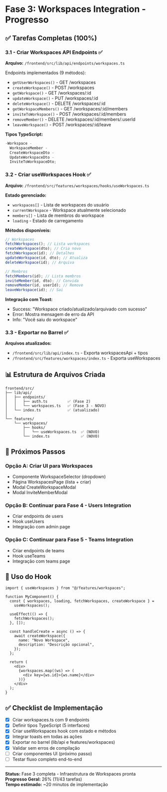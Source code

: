 # Fase 3: Workspaces Integration - Progresso

## ✅ Tarefas Completas (100%)

### 3.1 - Criar Workspaces API Endpoints ✅

**Arquivo:** `/frontend/src/lib/api/endpoints/workspaces.ts`

Endpoints implementados (9 métodos):

- `getUserWorkspaces()` - GET /workspaces
- `createWorkspace()` - POST /workspaces
- `getWorkspace()` - GET /workspaces/:id
- `updateWorkspace()` - PUT /workspaces/:id
- `deleteWorkspace()` - DELETE /workspaces/:id
- `getWorkspaceMembers()` - GET /workspaces/:id/members
- `inviteToWorkspace()` - POST /workspaces/:id/members
- `removeMember()` - DELETE /workspaces/:id/members/:userId
- `leaveWorkspace()` - POST /workspaces/:id/leave

**Tipos TypeScript:**

```typescript
-Workspace -
  WorkspaceMember -
  CreateWorkspaceDto -
  UpdateWorkspaceDto -
  InviteToWorkspaceDto;
```

### 3.2 - Criar useWorkspaces Hook ✅

**Arquivo:** `/frontend/src/features/workspaces/hooks/useWorkspaces.ts`

**Estado gerenciado:**

- `workspaces[]` - Lista de workspaces do usuário
- `currentWorkspace` - Workspace atualmente selecionado
- `members[]` - Lista de membros do workspace
- `loading` - Estado de carregamento

**Métodos disponíveis:**

```typescript
// Workspaces
fetchWorkspaces(); // Lista workspaces
createWorkspace(dto); // Cria novo
fetchWorkspace(id); // Detalhes
updateWorkspace(id, dto); // Atualiza
deleteWorkspace(id); // Arquiva

// Membros
fetchMembers(id); // Lista membros
inviteMember(id, dto); // Convida
removeMember(id, userId); // Remove
leaveWorkspace(id); // Sai
```

**Integração com Toast:**

- Success: "Workspace criado/atualizado/arquivado com sucesso"
- Error: Mostra mensagem de erro da API
- Info: "Você saiu do workspace"

### 3.3 - Exportar no Barrel ✅

**Arquivos atualizados:**

- `/frontend/src/lib/api/index.ts` - Exporta workspacesApi + tipos
- `/frontend/src/features/workspaces/index.ts` - Exporta useWorkspaces

## 📊 Estrutura de Arquivos Criada

```
frontend/src/
├── lib/api/
│   ├── endpoints/
│   │   ├── auth.ts         ✅ (Fase 2)
│   │   └── workspaces.ts   ✅ (Fase 3 - NOVO)
│   └── index.ts            ✅ (atualizado)
│
└── features/
    └── workspaces/
        ├── hooks/
        │   └── useWorkspaces.ts  ✅ (NOVO)
        └── index.ts              ✅ (NOVO)
```

## 🎯 Próximos Passos

### Opção A: Criar UI para Workspaces

- Componente WorkspaceSelector (dropdown)
- Página WorkspacesPage (lista + criar)
- Modal CreateWorkspaceModal
- Modal InviteMemberModal

### Opção B: Continuar para Fase 4 - Users Integration

- Criar endpoints de users
- Hook useUsers
- Integração com admin page

### Opção C: Continuar para Fase 5 - Teams Integration

- Criar endpoints de teams
- Hook useTeams
- Integração com teams page

## 📝 Uso do Hook

```tsx
import { useWorkspaces } from "@/features/workspaces";

function MyComponent() {
  const { workspaces, loading, fetchWorkspaces, createWorkspace } =
    useWorkspaces();

  useEffect(() => {
    fetchWorkspaces();
  }, []);

  const handleCreate = async () => {
    await createWorkspace({
      name: "Novo Workspace",
      description: "Descrição opcional",
    });
  };

  return (
    <div>
      {workspaces.map((ws) => (
        <div key={ws.id}>{ws.name}</div>
      ))}
    </div>
  );
}
```

## ✅ Checklist de Implementação

- [x] Criar workspaces.ts com 9 endpoints
- [x] Definir tipos TypeScript (5 interfaces)
- [x] Criar useWorkspaces hook com estado e métodos
- [x] Integrar toasts em todas as ações
- [x] Exportar no barrel (lib/api e features/workspaces)
- [x] Validar sem erros de compilação
- [ ] Criar componentes UI (próximo passo)
- [ ] Testar fluxo completo end-to-end

---

**Status:** Fase 3 completa - Infraestrutura de Workspaces pronta  
**Progresso Geral:** 26% (11/43 tarefas)  
**Tempo estimado:** ~20 minutos de implementação
